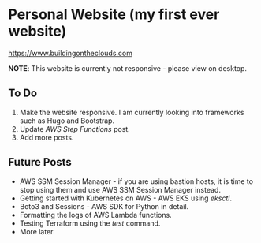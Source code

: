 # Personal Website (my first ever website)

https://www.buildingontheclouds.com

**NOTE**: This website is currently not responsive - please view on desktop.

## To Do

1. Make the website responsive. I am currently looking into frameworks such as Hugo and Bootstrap.
2. Update *AWS Step Functions* post.
3. Add more posts.

## Future Posts
* AWS SSM Session Manager - if you are using bastion hosts, it is time to stop using them and use AWS SSM Session Manager instead.
* Getting started with Kubernetes on AWS - AWS EKS using *eksctl*.
* Boto3 and Sessions - AWS SDK for Python in detail.
* Formatting the logs of AWS Lambda functions.
* Testing Terraform using the *test* command.
* More later

